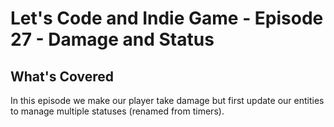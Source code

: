 # Let's Code and Indie Game - Episode 27 - Damage and Status

## What's Covered

In this episode we make our player take damage but first update our entities to manage multiple statuses (renamed from timers).
